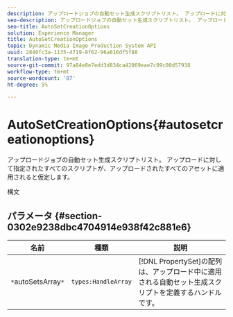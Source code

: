 ```yaml
---
description: アップロードジョブの自動セット生成スクリプトリスト。 アップロードに対して指定されたすべてのスクリプトが、アップロードされたすべてのアセットに適用されると仮定します。
seo-description: アップロードジョブの自動セット生成スクリプトリスト。 アップロードに対して指定されたすべてのスクリプトが、アップロードされたすべてのアセットに適用されると仮定します。
seo-title: AutoSetCreationOptions
solution: Experience Manager
title: AutoSetCreationOptions
topic: Dynamic Media Image Production System API
uuid: 2840fc3a-1135-4719-8f62-96a816df5f88
translation-type: tm+mt
source-git-commit: 97a84e8e7edd3d834ca42069eae7c09c00d57938
workflow-type: tm+mt
source-wordcount: '87'
ht-degree: 5%

---
```



# AutoSetCreationOptions{#autosetcreationoptions}

アップロードジョブの自動セット生成スクリプトリスト。 アップロードに対して指定されたすべてのスクリプトが、アップロードされたすべてのアセットに適用されると仮定します。

構文

## パラメータ {#section-0302e9238dbc4704914e938f42c881e6}

| 名前 | 種類 | 説明 |
|---|---|---|
| `*`autoSetsArray`*` | `types:HandleArray` | [!DNL PropertySet]の配列は、アップロード中に適用される自動セット生成スクリプトを定義するハンドルです。 |

